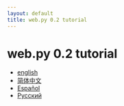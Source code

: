 ```yaml
---
layout: default
title: web.py 0.2 tutorial
---
```


# web.py 0.2 tutorial

* [english](/tutorial2.en)
* [简体中文](http://www.dup2.org/files/web.py%200.2%20tutorial.html)
* [Español](/tutorial2.es)
* [Русский](/tutorial2.ru)